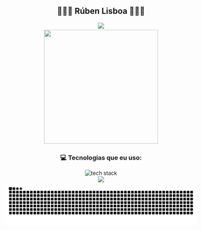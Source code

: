 <div align="center">
  <h2>🧑🏻‍💻 Rúben Lisboa 🧑🏻‍💻</h2>
  
  <div>
    <a href="https://github.com/Lisboa14">
      <img height="180em" src="https://github-readme-stats.vercel.app/api?username=Lisboa14&show_icons=true&theme=dracula&include_all_commits=true&count_private=true"/> 
    </a>
  </div>

  <img width="300px" height="300px" src="https://media1.giphy.com/media/h2MouomJFCpMfWVfUj/giphy.gif?cid=ecf05e47epjinukgr19prb2mdkwowb80l0chbt9pcwdnsu7y&rid=giphy.gif&ct=s">
  
  <h3>💻 Tecnologias que eu uso:</h3>
  
  <div>
    <img src="https://skillicons.dev/icons?i=js,html,css,c,bootstrap,php,java,cs" alt="tech stack" />
  </div>
  
  <img src="https://user-images.githubusercontent.com/73097560/115834477-dbab4500-a447-11eb-908a-139a6edaec5c.gif">
</div>

<!-- Snake Game -->

<img src="https://raw.githubusercontent.com/Lisboa14/Lisboa14/output/snake.svg" alt="Snake Game"/>

